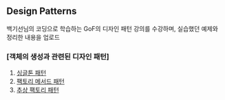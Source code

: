 ## Design Patterns

백기선님의 코딩으로 학습하는 GoF의 디자인 패턴 강의를 수강하며, 실습했던 예제와 정리한 내용을 업로드

### [객체의 생성과 관련된 디자인 패턴]

1. [싱글톤 패턴](https://github.com/aycish/java8-study/blob/designPattern/src/main/java/me/aycish/designpattern/_01_singleton/Singleton.md)
2. [팩토리 메서드 패턴](https://github.com/aycish/java8-study/blob/designPattern/src/main/java/me/aycish/designpattern/_02_factorymethod/FactoryMethodPattern.md)
3. [추상 팩토리 패턴](https://github.com/aycish/java8-study/blob/designPattern/src/main/java/me/aycish/designpattern/_03_abstract_factory/Abstract_factory.md)